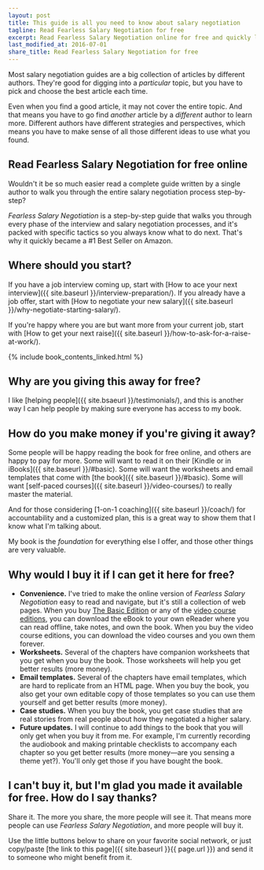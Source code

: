 ```yaml
---
layout: post
title: This guide is all you need to know about salary negotiation
tagline: Read Fearless Salary Negotiation for free
excerpt: Read Fearless Salary Negotiation online for free and quickly learn everything you need to know about salary negotiation in one place.
last_modified_at: 2016-07-01
share_title: Read Fearless Salary Negotiation for free
---
```

Most salary negotiation guides are a big collection of articles by different authors. They're good for digging into a *particular* topic, but you have to pick and choose the best article each time.

Even when you find a good article, it may not cover the entire topic. And that means you have to go find *another* article by a *different* author to learn more. Different authors have different strategies and perspectives, which means you have to make sense of all those different ideas to use what you found.

## Read Fearless Salary Negotiation for free online

Wouldn't it be so much easier read a complete guide written by a single author to walk you through the entire salary negotiation process step-by-step?

*Fearless Salary Negotiation* is a step-by-step guide that walks you through every phase of the interview and salary negotiation processes, and it's packed with specific tactics so you always know what to do next. That's why it quickly became a #1 Best Seller on Amazon.

## Where should you start?

If you have a job interview coming up, start with [How to ace your next interview]({{ site.baseurl }}/interview-preparation/). If you already have a job offer, start with [How to negotiate your new salary]({{ site.baseurl }}/why-negotiate-starting-salary/).

If you're happy where you are but want more from your current job, start with [How to get your next raise]({{ site.baseurl }}/how-to-ask-for-a-raise-at-work/).

<html>
{% include book_contents_linked.html %}
</html>

## Why are you giving this away for free?

I like [helping people]({{ site.bsaeurl }}/testimonials/), and this is another way I can help people by making sure everyone has access to my book.

## How do you make money if you're giving it away?

Some people will be happy reading the book for free online, and others are happy to pay for more. Some will want to read it on their [Kindle or in iBooks]({{ site.baseurl }}/#basic). Some will want the worksheets and email templates that come with [the book]({{ site.baseurl }}/#basic). Some will want [self-paced courses]({{ site.baseurl }}/video-courses/) to really master the material. 

And for those considering [1-on-1 coaching]({{ site.baseurl }}/coach/) for accountability and a customized plan, this is a great way to show them that I know what I'm talking about.

My book is the *foundation* for everything else I offer, and those other things are very valuable.

## Why would I buy it if I can get it here for free?

<ul class="checkbox-list">
  <li class="checkbox-list__item"><strong>Convenience.</strong> I've tried to make the online version of <em>Fearless Salary Negotiation</em> easy to read and navigate, but it's still a collection of web pages. When you buy <a href="/#basic">The Basic Edition</a> or any of the <a href="{{ site.baseurl }}/video-courses/">video course editions</a>, you can download the eBook to your own eReader where you can read offline, take notes, and own the book. When you buy the video course editions, you can download the video courses and you own them forever.</li>
	<li class="checkbox-list__item"><strong>Worksheets.</strong> Several of the chapters have companion worksheets that you get when you buy the book. Those worksheets will help you get better results (more money).</li>
	<li class="checkbox-list__item"><strong>Email templates.</strong> Several of the chapters have email templates, which are hard to replicate from an HTML page. When you buy the book, you also get your own editable copy of those templates so you can use them yourself and get better results (more money).</li>
	<li class="checkbox-list__item"><strong>Case studies.</strong> When you buy the book, you get case studies that are real stories from real people about how they negotiated a higher salary.</li> 
	<li class="checkbox-list__item"><strong>Future updates.</strong> I will continue to add things to the book that you will only get when you buy it from me. For example, I'm currently recording the audiobook and making printable checklists to accompany each chapter so you get better results (more money—are you sensing a theme yet?). You'll only get those if you have bought the book.</li>
</ul>

## I can't buy it, but I'm glad you made it available for free. How do I say thanks?

Share it. The more you share, the more people will see it. That means more people can use *Fearless Salary Negotiation*, and more people will buy it.

Use the little buttons below to share on your favorite social network, or just copy/paste [the link to this page]({{ site.baseurl }}{{ page.url }}) and send it to someone who might benefit from it.